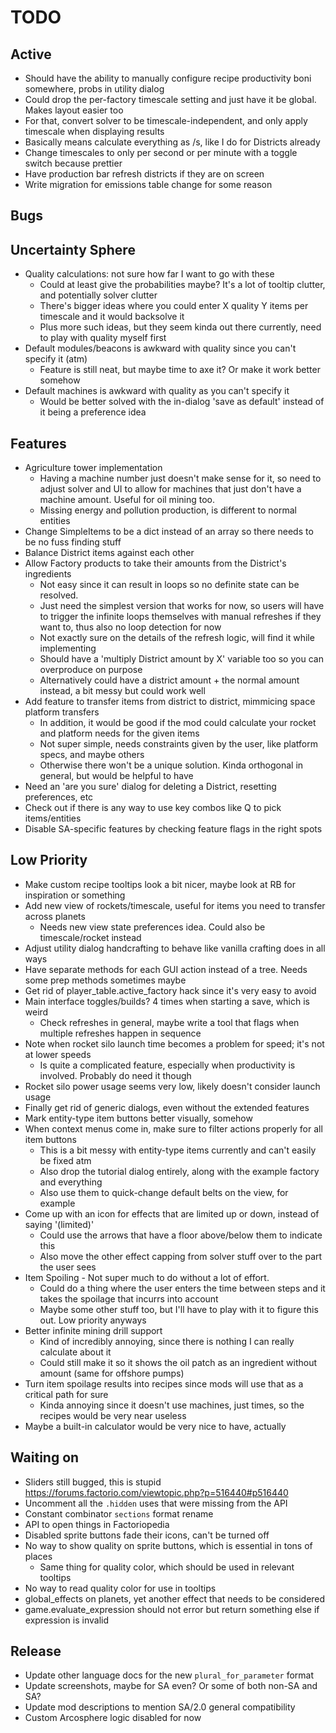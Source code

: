# TODO

## Active

- Should have the ability to manually configure recipe productivity boni somewhere, probs in utility dialog
- Could drop the per-factory timescale setting and just have it be global. Makes layout easier too
- For that, convert solver to be timescale-independent, and only apply timescale when displaying results
- Basically means calculate everything as /s, like I do for Districts already
- Change timescales to only per second or per minute with a toggle switch because prettier
- Have production bar refresh districts if they are on screen
- Write migration for emissions table change for some reason

## Bugs


## Uncertainty Sphere

- Quality calculations: not sure how far I want to go with these
  - Could at least give the probabilities maybe? It's a lot of tooltip clutter, and potentially solver clutter
  - There's bigger ideas where you could enter X quality Y items per timescale and it would backsolve it
  - Plus more such ideas, but they seem kinda out there currently, need to play with quality myself first
- Default modules/beacons is awkward with quality since you can't specify it (atm)
  - Feature is still neat, but maybe time to axe it? Or make it work better somehow
- Default machines is awkward with quality as you can't specify it
  - Would be better solved with the in-dialog 'save as default' instead of it being a preference idea

## Features

- Agriculture tower implementation
  - Having a machine number just doesn't make sense for it, so need to adjust solver and UI
    to allow for machines that just don't have a machine amount. Useful for oil mining too.
  - Missing energy and pollution production, is different to normal entities
- Change SimpleItems to be a dict instead of an array so there needs to be no fuss finding stuff
- Balance District items against each other
- Allow Factory products to take their amounts from the District's ingredients
  - Not easy since it can result in loops so no definite state can be resolved.
  - Just need the simplest version that works for now, so users will have to trigger the infinite loops
    themselves with manual refreshes if they want to, thus also no loop detection for now
  - Not exactly sure on the details of the refresh logic, will find it while implementing
  - Should have a 'multiply District amount by X' variable too so you can overproduce on purpose
  - Alternatively could have a district amount + the normal amount instead, a bit messy but could work well
- Add feature to transfer items from district to district, mimmicing space platform transfers
  - In addition, it would be good if the mod could calculate your rocket and platform needs for the given items
  - Not super simple, needs constraints given by the user, like platform specs, and maybe others
  - Otherwise there won't be a unique solution. Kinda orthogonal in general, but would be helpful to have
- Need an 'are you sure' dialog for deleting a District, resetting preferences, etc
- Check out if there is any way to use key combos like Q to pick items/entities
- Disable SA-specific features by checking feature flags in the right spots

## Low Priority

- Make custom recipe tooltips look a bit nicer, maybe look at RB for inspiration or something
- Add new view of rockets/timescale, useful for items you need to transfer across planets
  - Needs new view state preferences idea. Could also be timescale/rocket instead
- Adjust utility dialog handcrafting to behave like vanilla crafting does in all ways
- Have separate methods for each GUI action instead of a tree. Needs some prep methods sometimes maybe
- Get rid of player_table.active_factory hack since it's very easy to avoid
- Main interface toggles/builds? 4 times when starting a save, which is weird
  - Check refreshes in general, maybe write a tool that flags when multiple refreshes happen in sequence
- Note when rocket silo launch time becomes a problem for speed; it's not at lower speeds
  - Is quite a complicated feature, especially when productivity is involved. Probably do need it though
- Rocket silo power usage seems very low, likely doesn't consider launch usage
- Finally get rid of generic dialogs, even without the extended features
- Mark entity-type item buttons better visually, somehow
- When context menus come in, make sure to filter actions properly for all item buttons
  - This is a bit messy with entity-type items currently and can't easily be fixed atm
  - Also drop the tutorial dialog entirely, along with the example factory and everything
  - Also use them to quick-change default belts on the view, for example
- Come up with an icon for effects that are limited up or down, instead of saying '(limited)'
  - Could use the arrows that have a floor above/below them to indicate this
  - Also move the other effect capping from solver stuff over to the part the user sees
- Item Spoiling - Not super much to do without a lot of effort.
  - Could do a thing where the user enters the time between steps and it takes the spoilage that incurrs into account
  - Maybe some other stuff too, but I'll have to play with it to figure this out. Low priority anyways
- Better infinite mining drill support
  - Kind of incredibly annoying, since there is nothing I can really calculate about it
  - Could still make it so it shows the oil patch as an ingredient without amount (same for offshore pumps)
- Turn item spoilage results into recipes since mods will use that as a critical path for sure
  - Kinda annoying since it doesn't use machines, just times, so the recipes would be very near useless
- Maybe a built-in calculator would be very nice to have, actually

## Waiting on

- Sliders still bugged, this is stupid https://forums.factorio.com/viewtopic.php?p=516440#p516440
- Uncomment all the `.hidden` uses that were missing from the API
- Constant combinator `sections` format rename
- API to open things in Factoriopedia
- Disabled sprite buttons fade their icons, can't be turned off
- No way to show quality on sprite buttons, which is essential in tons of places
  - Same thing for quality color, which should be used in relevant tooltips
- No way to read quality color for use in tooltips
- global_effects on planets, yet another effect that needs to be considered
- game.evaluate_expression should not error but return something else if expression is invalid

## Release

- Update other language docs for the new `plural_for_parameter` format
- Update screenshots, maybe for SA even? Or some of both non-SA and SA?
- Update mod descriptions to mention SA/2.0 general compatibility
- Custom Arcosphere logic disabled for now
